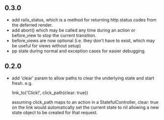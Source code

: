 
## 0.3.0

* add rails_status, which is a method for returning http status codes from the deferred render.
* add abort() which may be called any time during an action or before_view to stop the current transition.
* before_views are now optional (i.e. they don't have to exist, which may be useful for views without setup)
* pp state during normal and exception cases for easier debugging.


## 0.2.0

* add 'clear' param to allow paths to clear the underlying state and start fresh.  e.g.

    link_to('Click!', click_path(clear: true))

  assuming click_path maps to an action in a StatefulController, clear: true on the link 
  would automatically set the current state to nil allowing a new state object to be created for that
  request.

